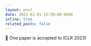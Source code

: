 ```yaml
---
layout: post
date: 2023-01-01 15:59:00-0400
inline: true
related_posts: false
---
```


:pushpin: One paper is accepted to ICLR 2023!
